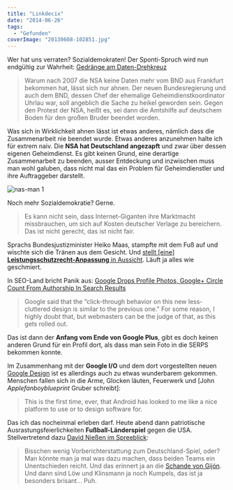 ```yaml
---
title: "Linkdecix"
date: "2014-06-26"
tags:
  - "Gefunden"
coverImage: "20130608-102851.jpg"
---
```


Wer hat uns verraten? Sozialdemokraten! Der Sponti-Spruch wird nun endgültig zur Wahrheit: [Gedränge am Daten-Drehkreuz](http://www.sueddeutsche.de/digital/geheimdienst-kooperation-gedraenge-am-daten-drehkreuz-1.2016514)

> Warum nach 2007 die NSA keine Daten mehr vom BND aus Frankfurt bekommen hat, lässt sich nur ahnen. Der neuen Bundesregierung und auch dem BND, dessen Chef der ehemalige Geheimdienstkoordinator Uhrlau war, soll angeblich die Sache zu heikel geworden sein. Gegen den Protest der NSA, heißt es, sei dann die Amtshilfe auf deutschem Boden für den großen Bruder beendet worden.

Was sich in Wirklichkeit ahnen lässt ist etwas anderes, nämlich dass die Zusammenarbeit nie beendet wurde. Etwas anderes anzunehmen halte ich für extrem naiv. Die **NSA hat Deutschland angezapft** und zwar über dessen eigenen Geheimdienst. Es gibt keinen Grund, eine derartige Zusammenarbeit zu beenden, ausser Entdeckung und inzwischen muss man wohl galuben, dass nicht mal das ein Problem für Geheimdienstler und ihre Auftraggeber darstellt.

![nas-man 1](/images/full-1.png)

Noch mehr Sozialdemokratie? Gerne.

> Es kann nicht sein, dass Internet-Giganten ihre Marktmacht missbrauchen, um sich auf Kosten deutscher Verlage zu bereichern. Das ist nicht gerecht, das ist nicht fair.

Sprachs Bundesjustizminister Heiko Maas, stampfte mit dem Fuß auf und wischte sich die Tränen aus dem Gesicht. Und [stellt \[eine\] **Leistungsschutzrecht-Anpassung** in Aussicht](http://www.heise.de/newsticker/meldung/Bundesjustizminister-stellt-Leistungsschutzrecht-Anpassung-in-Aussicht-2238231.html). Läuft ja alles wie geschmiert.

In SEO-Land bricht Panik aus: [Google Drops Profile Photos, Google+ Circle Count From Authorship In Search Results](http://searchengineland.com/google-plays-authorship-search-results-dropping-profile-image-google-circle-count-195163)

> Google said that the “click-through behavior on this new less-cluttered design is similar to the previous one.” For some reason, I highly doubt that, but webmasters can be the judge of that, as this gets rolled out.

Das ist dann der **Anfang vom Ende von Google Plus**, gibt es doch keinen anderen Grund für ein Profil dort, als dass man sein Foto in die SERPS bekommen konnte.

Im Zusammenhang mit der **Google I/O** und dem dort vorgestellten neuen [Google Design](http://www.google.com/design/) ist es allerdings auch zu etwas wunderbarem gekommen. Menschen fallen sich in die Arme, Glocken läuten, Feuerwerk und \[John _Applefanboyblueprint_ Gruber schreibt\]:

> This is the first time, ever, that Android has looked to me like a nice platform to use or to design software for.

Das ich das nocheinmal erleben darf. Heute abend dann patriotische Ausrastungsfeierlichkeiten **Fußball-Länderspiel** gegen die USA. Stellvertretend dazu [David Nießen im Spreeblick](http://www.spreeblick.com/2014/06/26/wm-2014-was-man-wissen-muss-wmwmwm-14/):

> Bisschen wenig Vorberichterstattung zum Deutschland-Spiel, oder? Man könnte man ja mal was dazu machen, dass beiden Teams ein Unentschieden reicht. Und das erinnert ja an die [Schande von Gijón](http://de.wikipedia.org/wiki/Nichtangriffspakt_von_Gij%C3%B3n). Und dann sind Löw und Klinsmann ja noch Kumpels, das ist ja besonders brisant… Puh.
